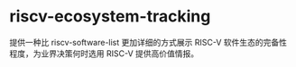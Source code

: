 # riscv-ecosystem-tracking
提供一种比 riscv-software-list 更加详细的方式展示 RISC-V 软件生态的完备性程度，为业界决策何时选用 RISC-V 提供高价值情报。
